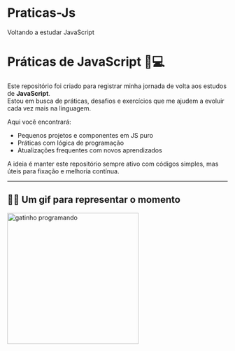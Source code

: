 # Praticas-Js
Voltando a estudar JavaScript
# Práticas de JavaScript 🧠💻

Este repositório foi criado para registrar minha jornada de volta aos estudos de **JavaScript**.  
Estou em busca de práticas, desafios e exercícios que me ajudem a evoluir cada vez mais na linguagem.

Aqui você encontrará:

- Pequenos projetos e componentes em JS puro
- Práticas com lógica de programação
- Atualizações frequentes com novos aprendizados

A ideia é manter este repositório sempre ativo com códigos simples, mas úteis para fixação e melhoria contínua.

---

## 🐱‍💻 Um gif para representar o momento

<img src="https://media.giphy.com/media/JIX9t2j0ZTN9S/giphy.gif" alt="gatinho programando" width="300" />
